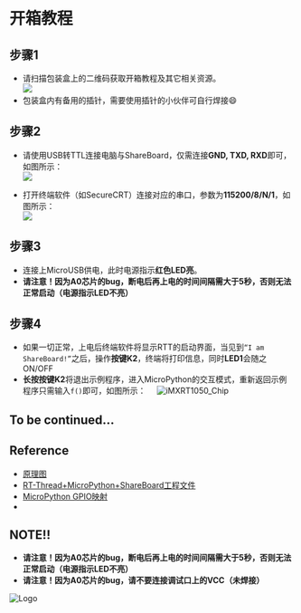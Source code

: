 # 开箱教程
## 步骤1
- 请扫描包装盒上的二维码获取开箱教程及其它相关资源。    
![](../Pic/package_size400.png)
- 包装盒内有备用的插针，需要使用插针的小伙伴可自行焊接:smile:

## 步骤2
- 请使用USB转TTL连接电脑与ShareBoard，仅需连接**GND, TXD, RXD**即可，如图所示：    
![](../Pic/PCB_Front_size400_des.png)    


- 打开终端软件（如SecureCRT）连接对应的串口，参数为**115200/8/N/1**，如图所示：     
![](../Pic/terminal_size400.png)

## 步骤3
- 连接上MicroUSB供电，此时电源指示**红色LED亮**。
- **请注意！因为A0芯片的bug，断电后再上电的时间间隔需大于5秒，否则无法正常启动（电源指示LED不亮）**

## 步骤4
- 如果一切正常，上电后终端软件将显示RTT的启动界面，当见到```“I am ShareBoard!”```之后，操作**按键K2**，终端将打印信息，同时**LED1**会随之ON/OFF
- **长按按键K2**将退出示例程序，进入MicroPython的交互模式，重新返回示例程序只需输入```f()```即可，如图所示：    
![iMXRT1050_Chip](../Pic/ShareBoard_rtt_mpy_demo.gif)    

## To be continued...


## Reference
- [原理图](https://github.com/Share-Board/ShareBoard-iMXRT1050/blob/master/PCB/V0.40/ShareBoard-i.MXRT1050_REV4.pdf?raw=true) 
- [RT-Thread+MicroPython+ShareBoard工程文件](https://github.com/Share-Board/ShareBoard-iMXRT1050/blob/master/Software/RT-Thread/MicroPython/RTT_MicroPython_ShareBoard.rar?raw=true)
- [MicroPython GPIO映射](https://github.com/RT-Thread/rt-thread/blob/8ed3470d2a485c49ec4f5d4a5ec53e94edf7a2c8/bsp/imxrt1052-evk/drivers/drv_pin.c#L184)
- 


## NOTE!!
- **请注意！因为A0芯片的bug，断电后再上电的时间间隔需大于5秒，否则无法正常启动（电源指示LED不亮）**
- **请注意！因为A0芯片的bug，请不要连接调试口上的VCC（未焊接）**

![Logo](../Pic/QRcode.jpg)
